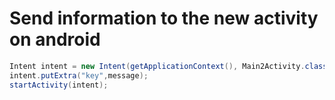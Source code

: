<H1>Send information to the new activity on android</H1>

```java
Intent intent = new Intent(getApplicationContext(), Main2Activity.class);
intent.putExtra("key",message);
startActivity(intent);
```
